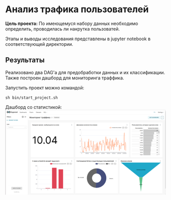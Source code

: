 #  Анализ трафика пользователей

**Цель проекта:** По имеющемуся набору данных необходимо определить, проводилась ли накрутка пользоватей.

Этапы и выводы исследования представлены в jupyter notebook в соответствующей директории.

## Результаты

Реализовано два DAG'a для предобработки данных и их классификации.
Также построен дашборд для мониторинга траффика. 

Запустить проект можно командой:
    
    sh bin/start_project.sh

Дашборд со статистикой:
![](./notebooks/img/dashboard.png)

